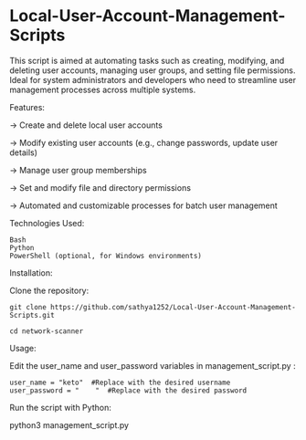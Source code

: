 # Local-User-Account-Management-Scripts
This script is aimed at automating tasks such as creating, modifying, and deleting user accounts, managing user groups, and setting file permissions. Ideal for system administrators and developers who need to streamline user management processes across multiple systems.

Features:

  -> Create and delete local user accounts
  
  -> Modify existing user accounts (e.g., change passwords, update user details)
  
  -> Manage user group memberships
  
  -> Set and modify file and directory permissions
  
  -> Automated and customizable processes for batch user management

Technologies Used:

    Bash
    Python
    PowerShell (optional, for Windows environments)

Installation:

Clone the repository:

    git clone https://github.com/sathya1252/Local-User-Account-Management-Scripts.git

    cd network-scanner


Usage:

Edit the user_name and user_password variables in management_script.py :

    user_name = "keto"  #Replace with the desired username
    user_password = "    "  #Replace with the desired password

Run the script with Python:

python3 management_script.py
